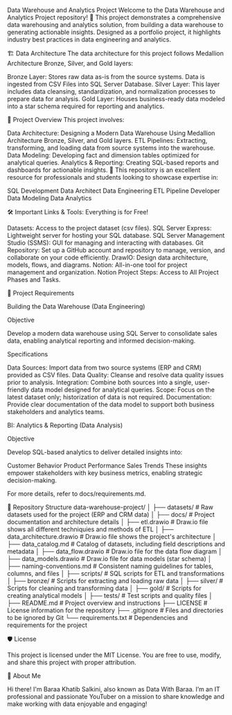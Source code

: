Data Warehouse and Analytics Project
Welcome to the Data Warehouse and Analytics Project repository! 🚀
This project demonstrates a comprehensive data warehousing and analytics solution, from building a data warehouse to generating actionable insights. Designed as a portfolio project, it highlights industry best practices in data engineering and analytics.

🏗️ Data Architecture
The data architecture for this project follows Medallion Architecture Bronze, Silver, and Gold layers: 

Bronze Layer: Stores raw data as-is from the source systems. Data is ingested from CSV Files into SQL Server Database.
Silver Layer: This layer includes data cleansing, standardization, and normalization processes to prepare data for analysis.
Gold Layer: Houses business-ready data modeled into a star schema required for reporting and analytics.

📖 Project Overview
This project involves:

Data Architecture: Designing a Modern Data Warehouse Using Medallion Architecture Bronze, Silver, and Gold layers.
ETL Pipelines: Extracting, transforming, and loading data from source systems into the warehouse.
Data Modeling: Developing fact and dimension tables optimized for analytical queries.
Analytics & Reporting: Creating SQL-based reports and dashboards for actionable insights.
🎯 This repository is an excellent resource for professionals and students looking to showcase expertise in:

SQL Development
Data Architect
Data Engineering
ETL Pipeline Developer
Data Modeling
Data Analytics

🛠️ Important Links & Tools:
Everything is for Free!

Datasets: Access to the project dataset (csv files).
SQL Server Express: Lightweight server for hosting your SQL database.
SQL Server Management Studio (SSMS): GUI for managing and interacting with databases.
Git Repository: Set up a GitHub account and repository to manage, version, and collaborate on your code efficiently.
DrawIO: Design data architecture, models, flows, and diagrams.
Notion: All-in-one tool for project management and organization.
Notion Project Steps: Access to All Project Phases and Tasks.

🚀 Project Requirements

Building the Data Warehouse (Data Engineering)

Objective

Develop a modern data warehouse using SQL Server to consolidate sales data, enabling analytical reporting and informed decision-making.

Specifications

Data Sources: Import data from two source systems (ERP and CRM) provided as CSV files.
Data Quality: Cleanse and resolve data quality issues prior to analysis.
Integration: Combine both sources into a single, user-friendly data model designed for analytical queries.
Scope: Focus on the latest dataset only; historization of data is not required.
Documentation: Provide clear documentation of the data model to support both business stakeholders and analytics teams.

BI: Analytics & Reporting (Data Analysis)

Objective

Develop SQL-based analytics to deliver detailed insights into:

Customer Behavior
Product Performance
Sales Trends
These insights empower stakeholders with key business metrics, enabling strategic decision-making.

For more details, refer to docs/requirements.md.

📂 Repository Structure
data-warehouse-project/
│
├── datasets/                           # Raw datasets used for the project (ERP and CRM data)
│
├── docs/                               # Project documentation and architecture details
│   ├── etl.drawio                      # Draw.io file shows all different techniquies and methods of ETL
│   ├── data_architecture.drawio        # Draw.io file shows the project's architecture
│   ├── data_catalog.md                 # Catalog of datasets, including field descriptions and metadata
│   ├── data_flow.drawio                # Draw.io file for the data flow diagram
│   ├── data_models.drawio              # Draw.io file for data models (star schema)
│   ├── naming-conventions.md           # Consistent naming guidelines for tables, columns, and files
│
├── scripts/                            # SQL scripts for ETL and transformations
│   ├── bronze/                         # Scripts for extracting and loading raw data
│   ├── silver/                         # Scripts for cleaning and transforming data
│   ├── gold/                           # Scripts for creating analytical models
│
├── tests/                              # Test scripts and quality files
│
├── README.md                           # Project overview and instructions
├── LICENSE                             # License information for the repository
├── .gitignore                          # Files and directories to be ignored by Git
└── requirements.txt                    # Dependencies and requirements for the project

🛡️ License

This project is licensed under the MIT License. You are free to use, modify, and share this project with proper attribution.

🌟 About Me

Hi there! I'm Baraa Khatib Salkini, also known as Data With Baraa. I’m an IT professional and passionate YouTuber on a mission to share knowledge and make working with data enjoyable and engaging!
